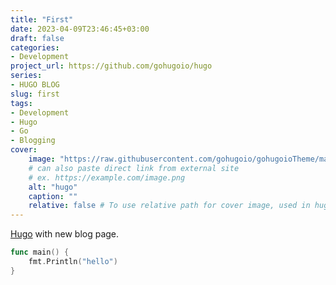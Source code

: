 ```yaml
---
title: "First"
date: 2023-04-09T23:46:45+03:00
draft: false
categories:
- Development
project_url: https://github.com/gohugoio/hugo
series:
- HUGO BLOG
slug: first
tags:
- Development
- Hugo
- Go
- Blogging
cover:
    image: "https://raw.githubusercontent.com/gohugoio/gohugoioTheme/master/static/images/hugo-logo-wide.svg"
    # can also paste direct link from external site
    # ex. https://example.com/image.png
    alt: "hugo"
    caption: ""
    relative: false # To use relative path for cover image, used in hugo Page-bundles
---
```


[Hugo](https://gohugo.io/getting-started/quick-start/) with new blog page.

```go
func main() {
    fmt.Println("hello")
}
```
